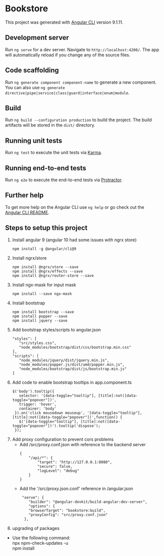 # Bookstore

This project was generated with [Angular CLI](https://github.com/angular/angular-cli) version 9.1.11.

## Development server

Run `ng serve` for a dev server. Navigate to `http://localhost:4200/`. The app will automatically reload if you change any of the source files.

## Code scaffolding

Run `ng generate component component-name` to generate a new component. You can also use `ng generate directive|pipe|service|class|guard|interface|enum|module`.

## Build

Run `ng build --configuration production` to build the project. The build artifacts will be stored in the `dist/` directory.

## Running unit tests

Run `ng test` to execute the unit tests via [Karma](https://karma-runner.github.io).

## Running end-to-end tests

Run `ng e2e` to execute the end-to-end tests via [Protractor](http://www.protractortest.org/).

## Further help

To get more help on the Angular CLI use `ng help` or go check out the [Angular CLI README](https://github.com/angular/angular-cli/blob/master/README.md).

## Steps to setup this project

1. Install angular 9 (angular 10 had some issues with ngrx store)
   ```
   npm install -g @angular/cli@9
   ```
2. Install ngrx/store
   ```
   npm install @ngrx/store --save
   npm install @ngrx/effects --save
   npm install @ngrx/router-store --save
   ```
3. Install ngx-mask for input mask
   ```   
   npm install --save ngx-mask
   ```
3. Install bootstrap
   ```
   npm install bootstrap --save
   npm install popper --save
   npm install jquery --save
   ```
4. Add bootstrap styles/scripts to angular.json
   ```
   "styles": [
      "src/styles.css",
      "node_modules/bootstrap/dist/css/bootstrap.min.css"
   ],
   "scripts": [
      "node_modules/jquery/dist/jquery.min.js",
      "node_modules/popper.js/dist/umd/popper.min.js",
      "node_modules/bootstrap/dist/js/bootstrap.min.js"
   ]
   ```
5. Add code to enable bootstrap tooltips in app.component.ts
   ```
   $('body').tooltip({
      selector: '[data-toggle="tooltip"], [title]:not([data-toggle="popover"])',
      trigger: 'hover',
      container: 'body'
    }).on('click mousedown mouseup', '[data-toggle="tooltip"], [title]:not([data-toggle="popover"])',function() {
      $('[data-toggle="tooltip"], [title]:not([data-toggle="popover"])').tooltip('dispose');
    });
   ```    
6. Add proxy configuration to prevent cors problems  
   - Add /src/proxy.conf.json with reference to the backend server
     ```
     {
         "/api/*": {
             "target": "http://127.0.0.1:8080",
             "secure": false,
             "logLevel": "debug"
         }
     }
     ``` 
   - Add the '/src/proxy.json.conf' reference in /angular.json  
     ```
      "serve": {
         "builder": "@angular-devkit/build-angular:dev-server",
         "options": {
         "browserTarget": "bookstore:build",
         "proxyConfig": "src/proxy.conf.json"
       },
     ```
7.   upgrading of packages

   - Use the following command:  
     npx npm-check-updates -u  
     npm install     
